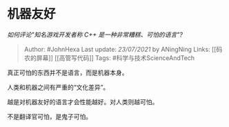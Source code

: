 # 机器友好
*如何评论"知名游戏开发者称 C++ 是一种非常糟糕、可怕的语言"?*

> Author: #JohnHexa
Last update: *23/07/2021* by ANingNing
Links: [[码农的屏幕]] [[高管写代码]]
Tags: #科学与技术ScienceAndTech 

 
真正可怕的东西并不是语言，而是机器本身。

人类和机器之间有严重的“文化差异”。

越是对机器友好的语言才会性能越好。对人类则越可怕。

不是翻译官可怕，是鬼子可怕。



